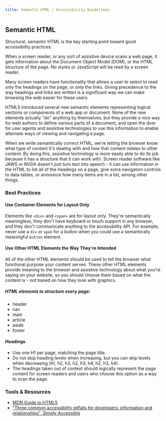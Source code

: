 ```yaml
---
title: Semantic HTML | Accessibility Guidelines
---
```


## Semantic HTML

Structural, semantic HTML is the key starting point toward good accessibility practices.

When a screen reader, or any sort of assistive device scans a web page, it gets information about the Document Object Model (DOM), or the HTML structure of the page. No styles or JavaScript will be read by a screen reader.

Many screen readers have functionality that allows a user to select to read only the headings on the page, or only the links. Giving precedence to the way headings and links are written is a significant way we can make browsing the web easier for these users.

HTML5 introduced several new semantic elements representing logical sections or components of a web app or document. None of the new elements actually "do" anything by themselves, but they provide a nice way for web authors to define various parts of a document, and open the door for user agents and assistive technologies to use this information to enable alternate ways of viewing and navigating a page.

When we write semantically correct HTML, we're letting the browser know what type of content it's dealing with and how that content relates to other content. By doing this, assistive technology is more easily able to do its job because it has a structure that it can work with. Screen reader software like JAWS or NVDA doesn't just turn text into speech - it can use information in the HTML to list all of the headings on a page, give extra navigation controls to data tables, or announce how many items are in a list, among other things.

### Best Practices

#### Use Container Elements for Layout Only

Elements like `<div>` and `<span>` are for layout only. They're semantically meaningless, they don't have keyboard or touch support in any browser, and they don't communicate anything to the accessibility API.  For example, never use a `div` or `span` for a button when you could use a semantically meaningful `button` element.

#### Use Other HTML Elements the Way They're Intended

All of the other HTML elements should be used to tell the browser what functional purpose your content serves. These other HTML elements provide meaning to the browser and assistive technology about what you're saying on your website, so you should choose them based on what the content is - not based on how they look with graphics.

##### HTML elements to structure every page:
* header
* nav
* main
* article
* aside
* footer

#### Headings
* Use one H1 per page, matching the page title.
* Do not skip heading levels when increasing, but you can skip levels when decreasing (h1, h2, h3, h2, h3, h4, h2, h3, h4).
* The headings taken out of context should logically represent the page content for screen readers and users who choose this option as a way to scan the page.

### Tools & Resources
* [MDN Guide to HTML5](https://developer.mozilla.org/en-US/docs/Web/Guide/HTML/HTML5)
* ["Three common accessibility pitfalls for developers: information and relationships", Simply Accessible](http://simplyaccessible.com/article/pitfalls-info-relationships/)
